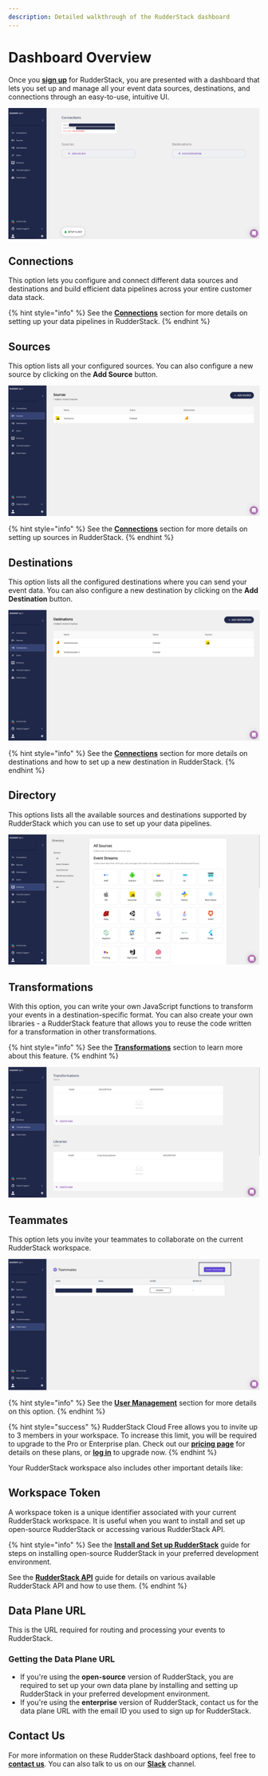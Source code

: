 ```yaml
---
description: Detailed walkthrough of the RudderStack dashboard
---
```


# Dashboard Overview

Once you [**sign up**](https://app.rudderlabs.com/signup?type=freetrial) for RudderStack, you are presented with a dashboard that lets you set up and manage all your event data sources, destinations, and connections through an easy-to-use, intuitive UI.

![RudderStack Dashboard](../../.gitbook/assets/1%20%2818%29.png)

## Connections

This option lets you configure and connect different data sources and destinations and build efficient data pipelines across your entire customer data stack.

{% hint style="info" %}
See the [**Connections**](../../connections/) section for more details on setting up your data pipelines in RudderStack.
{% endhint %}

## Sources

This option lists all your configured sources. You can also configure a new source by clicking on the **Add Source** button.

![](../../.gitbook/assets/2%20%2824%29.png)

{% hint style="info" %}
See the [**Connections**](../../connections/) section for more details on setting up sources in RudderStack.
{% endhint %}

## Destinations

This option lists all the configured destinations where you can send your event data. You can also configure a new destination by clicking on the **Add Destination** button.

![](../../.gitbook/assets/3%20%2821%29.png)

{% hint style="info" %}
See the [**Connections**](../../connections/) section for more details on destinations and how to set up a new destination in RudderStack.
{% endhint %}

## Directory

This options lists all the available sources and destinations supported by RudderStack which you can use to set up your data pipelines.

![](../../.gitbook/assets/4%20%2821%29.png)



## Transformations

With this option, you can write your own JavaScript functions to transform your events in a destination-specific format. You can also create your own libraries - a RudderStack feature that allows you to reuse the code written for a transformation in other transformations.

{% hint style="info" %}
See the [**Transformations**](../../adding-a-new-user-transformation-in-rudderstack/) section to learn more about this feature. 
{% endhint %}

![](../../.gitbook/assets/5%20%2821%29.png)

## Teammates

This option lets you invite your teammates to collaborate on the current RudderStack workspace.

![](../../.gitbook/assets/7%20%2814%29.png)

{% hint style="info" %}
See the [**User Management**](user-management.md) section for more details on this option.
{% endhint %}

{% hint style="success" %}
RudderStack Cloud Free allows you to invite up to 3 members in your workspace. To increase this limit, you will be required to upgrade to the Pro or Enterprise plan. Check out our [**pricing page**](https://rudderstack.com/pricing/) for details on these plans, or [**log in**](http://app.rudderstack.com/upgrade) to upgrade now.
{% endhint %}

Your RudderStack workspace also includes other important details like:

## Workspace Token

A workspace token is a unique identifier associated with your current RudderStack workspace. It is useful when you want to install and set up open-source RudderStack or accessing various RudderStack API.

{% hint style="info" %}
See the [**Install and Set up RudderStack**](../installing-and-setting-up-rudderstack/) guide for steps on installing open-source RudderStack in your preferred development environment.

See the [**RudderStack API**](../../rudderstack-api/) guide for details on various available RudderStack API and how to use them.
{% endhint %}

## Data Plane URL

This is the URL required for routing and processing your events to RudderStack.

### **Getting the Data Plane URL**

* If you're using the **open-source** version of RudderStack, you are required to set up your own data plane by installing and setting up RudderStack in your preferred development environment. 
* If you're using the **enterprise** version of RudderStack, contact us for the data plane URL with the email ID you used to sign up for RudderStack.

## Contact Us

For more information on these RudderStack dashboard options, feel free to [**contact us**](mailto:%20docs@rudderstack.com). You can also talk to us on our [**Slack**](https://rudderstack.com/join-rudderstack-slack-community) channel.


